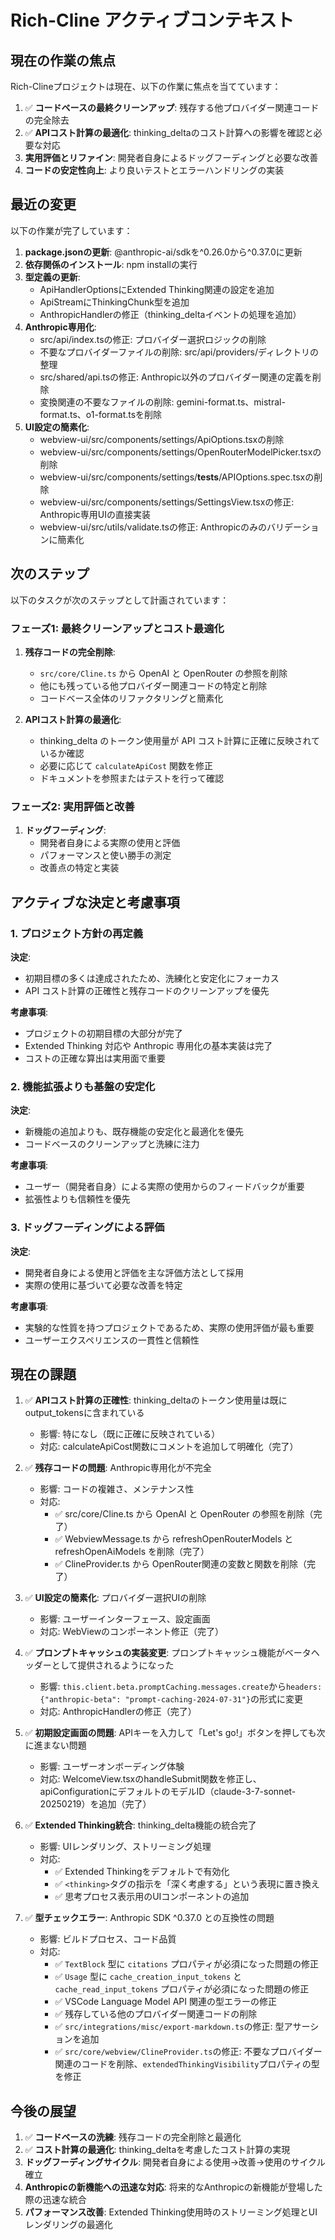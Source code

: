 # Rich-Cline アクティブコンテキスト

## 現在の作業の焦点

Rich-Clineプロジェクトは現在、以下の作業に焦点を当てています：

1. ✅ **コードベースの最終クリーンアップ**: 残存する他プロバイダー関連コードの完全除去
2. ✅ **APIコスト計算の最適化**: thinking_deltaのコスト計算への影響を確認と必要な対応
3. **実用評価とリファイン**: 開発者自身によるドッグフーディングと必要な改善
4. **コードの安定性向上**: より良いテストとエラーハンドリングの実装

## 最近の変更

以下の作業が完了しています：

1. **package.jsonの更新**: @anthropic-ai/sdkを^0.26.0から^0.37.0に更新
2. **依存関係のインストール**: npm installの実行
3. **型定義の更新**:
   - ApiHandlerOptionsにExtended Thinking関連の設定を追加
   - ApiStreamにThinkingChunk型を追加
   - AnthropicHandlerの修正（thinking_deltaイベントの処理を追加）
4. **Anthropic専用化**:
   - src/api/index.tsの修正: プロバイダー選択ロジックの削除
   - 不要なプロバイダーファイルの削除: src/api/providers/ディレクトリの整理
   - src/shared/api.tsの修正: Anthropic以外のプロバイダー関連の定義を削除
   - 変換関連の不要なファイルの削除: gemini-format.ts、mistral-format.ts、o1-format.tsを削除
5. **UI設定の簡素化**:
   - webview-ui/src/components/settings/ApiOptions.tsxの削除
   - webview-ui/src/components/settings/OpenRouterModelPicker.tsxの削除
   - webview-ui/src/components/settings/__tests__/APIOptions.spec.tsxの削除
   - webview-ui/src/components/settings/SettingsView.tsxの修正: Anthropic専用UIの直接実装
   - webview-ui/src/utils/validate.tsの修正: Anthropicのみのバリデーションに簡素化

## 次のステップ

以下のタスクが次のステップとして計画されています：

### フェーズ1: 最終クリーンアップとコスト最適化

1. **残存コードの完全削除**:
   - `src/core/Cline.ts` から OpenAI と OpenRouter の参照を削除
   - 他にも残っている他プロバイダー関連コードの特定と削除
   - コードベース全体のリファクタリングと簡素化

2. **APIコスト計算の最適化**:
   - thinking_delta のトークン使用量が API コスト計算に正確に反映されているか確認
   - 必要に応じて `calculateApiCost` 関数を修正
   - ドキュメントを参照またはテストを行って確認

### フェーズ2: 実用評価と改善

1. **ドッグフーディング**:
   - 開発者自身による実際の使用と評価
   - パフォーマンスと使い勝手の測定
   - 改善点の特定と実装

## アクティブな決定と考慮事項

### 1. プロジェクト方針の再定義

**決定**: 
- 初期目標の多くは達成されたため、洗練化と安定化にフォーカス
- API コスト計算の正確性と残存コードのクリーンアップを優先

**考慮事項**:
- プロジェクトの初期目標の大部分が完了
- Extended Thinking 対応や Anthropic 専用化の基本実装は完了
- コストの正確な算出は実用面で重要

### 2. 機能拡張よりも基盤の安定化

**決定**:
- 新機能の追加よりも、既存機能の安定化と最適化を優先
- コードベースのクリーンアップと洗練に注力

**考慮事項**:
- ユーザー（開発者自身）による実際の使用からのフィードバックが重要
- 拡張性よりも信頼性を優先

### 3. ドッグフーディングによる評価

**決定**:
- 開発者自身による使用と評価を主な評価方法として採用
- 実際の使用に基づいて必要な改善を特定

**考慮事項**:
- 実験的な性質を持つプロジェクトであるため、実際の使用評価が最も重要
- ユーザーエクスペリエンスの一貫性と信頼性

## 現在の課題

1. ✅ **APIコスト計算の正確性**: thinking_deltaのトークン使用量は既にoutput_tokensに含まれている
   - 影響: 特になし（既に正確に反映されている）
   - 対応: calculateApiCost関数にコメントを追加して明確化（完了）

2. ✅ **残存コードの問題**: Anthropic専用化が不完全
   - 影響: コードの複雑さ、メンテナンス性
   - 対応: 
     - ✅ src/core/Cline.ts から OpenAI と OpenRouter の参照を削除（完了）
     - ✅ WebviewMessage.ts から refreshOpenRouterModels と refreshOpenAiModels を削除（完了）
     - ✅ ClineProvider.ts から OpenRouter関連の変数と関数を削除（完了）

3. ✅ **UI設定の簡素化**: プロバイダー選択UIの削除
   - 影響: ユーザーインターフェース、設定画面
   - 対応: WebViewのコンポーネント修正（完了）

4. ✅ **プロンプトキャッシュの実装変更**: プロンプトキャッシュ機能がベータヘッダーとして提供されるようになった
   - 影響: `this.client.beta.promptCaching.messages.create`から`headers: {"anthropic-beta": "prompt-caching-2024-07-31"}`の形式に変更
   - 対応: AnthropicHandlerの修正（完了）

5. ✅ **初期設定画面の問題**: APIキーを入力して「Let's go!」ボタンを押しても次に進まない問題
   - 影響: ユーザーオンボーディング体験
   - 対応: WelcomeView.tsxのhandleSubmit関数を修正し、apiConfigurationにデフォルトのモデルID（claude-3-7-sonnet-20250219）を追加（完了）

6. ✅ **Extended Thinking統合**: thinking_delta機能の統合完了
   - 影響: UIレンダリング、ストリーミング処理
   - 対応: 
     - ✅ Extended Thinkingをデフォルトで有効化
     - ✅ `<thinking>`タグの指示を「深く考慮する」という表現に置き換え
     - ✅ 思考プロセス表示用のUIコンポーネントの追加

7. ✅ **型チェックエラー**: Anthropic SDK ^0.37.0 との互換性の問題
   - 影響: ビルドプロセス、コード品質
   - 対応:
     - ✅ `TextBlock` 型に `citations` プロパティが必須になった問題の修正
     - ✅ `Usage` 型に `cache_creation_input_tokens` と `cache_read_input_tokens` プロパティが必須になった問題の修正
     - ✅ VSCode Language Model API 関連の型エラーの修正
     - ✅ 残存している他のプロバイダー関連コードの削除
     - ✅ `src/integrations/misc/export-markdown.ts`の修正: 型アサーションを追加
     - ✅ `src/core/webview/ClineProvider.ts`の修正: 不要なプロバイダー関連のコードを削除、`extendedThinkingVisibility`プロパティの型を修正

## 今後の展望

1. ✅ **コードベースの洗練**: 残存コードの完全削除と最適化
2. ✅ **コスト計算の最適化**: thinking_deltaを考慮したコスト計算の実現
3. **ドッグフーディングサイクル**: 開発者自身による使用→改善→使用のサイクル確立
4. **Anthropicの新機能への迅速な対応**: 将来的なAnthropicの新機能が登場した際の迅速な統合
5. **パフォーマンス改善**: Extended Thinking使用時のストリーミング処理とUIレンダリングの最適化
